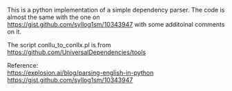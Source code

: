 This is a python implementation of a simple dependency parser. The code is almost the same with the one on https://gist.github.com/syllog1sm/10343947 with some additoinal comments on it.

The script conllu_to_conllx.pl is from https://github.com/UniversalDependencies/tools

Reference: <br>
https://explosion.ai/blog/parsing-english-in-python <br>
https://gist.github.com/syllog1sm/10343947

